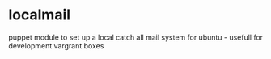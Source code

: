 localmail
=========

puppet module to set up a local catch all mail system for ubuntu - usefull for development vargrant boxes
